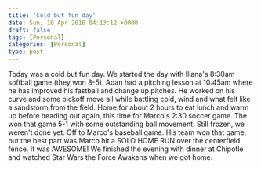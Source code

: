 ```yaml
---
title: 'Cold but fun day'
date: Sun, 10 Apr 2016 04:13:12 +0000
draft: false
tags: [Personal]
categories: [Personal]
type: post
---
```


Today was a cold but fun day. We started the day with Iliana's 8:30am softball game (they won 8-5). Adan had a pitching lesson at 10:45am where he has improved his fastball and change up pitches. He worked on his curve and some pickoff move all while battling cold, wind and what felt like a sandstorm from the field. Home for about 2 hours to eat lunch and warm up before heading out again, this time for Marco's 2:30 soccer game. The won that game 5-1 with some outstanding ball movement. Still frozen, we weren't done yet. Off to Marco's baseball game. His team won that game, but the best part was Marco hit a SOLO HOME RUN over the centerfield fence. It was AWESOME! We finished the evening with dinner at Chipotle and watched Star Wars the Force Awakens when we got home.